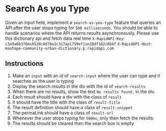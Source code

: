 # Search As you Type

Given an input field, implement a `search-as-you-type` feature that queries an API after the user stops typing for `500 milliseconds`. You should be able to handle scenarios where the API returns results asynchronously.
Please use this dictionary api and fetch data real time
`X-RapidAPI-Key`: `c3a9a6b376msh528c0d78a1c317ap1759efjsn28df182c8b4f`
`X-RapidAPI-Host`: `mashape-community-urban-dictionary.p.rapidapi.com`

## Instructions

1. Make an `input` with an id of `search-input` where the user can type and it searches as the user is typing
2. Display the search results in the div with the id of `search-results`
3. When there are no results, show the text `No results found.` in the div.
4. Each result should have a div with the class of `result`
5. It should have the title with the class of `result-title`
6. The result definition should have a class of `result-snippet`
7. The permaLink should have a class of `result-url`
8. Whenever the user stops typing for `500ms`, only then fetch the results.
9. The results should be cleared then the search box is empty
